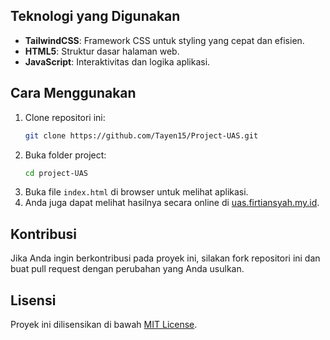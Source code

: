 ## Teknologi yang Digunakan

- **TailwindCSS**: Framework CSS untuk styling yang cepat dan efisien.
- **HTML5**: Struktur dasar halaman web.
- **JavaScript**: Interaktivitas dan logika aplikasi.

## Cara Menggunakan

1. Clone repositori ini:
     ```bash
     git clone https://github.com/Tayen15/Project-UAS.git
     ```
2. Buka folder project:
     ```bash
     cd project-UAS
     ```
3. Buka file `index.html` di browser untuk melihat aplikasi.
4. Anda juga dapat melihat hasilnya secara online di [uas.firtiansyah.my.id](https://bengkel-kita.firtiansyah.my.id).

## Kontribusi

Jika Anda ingin berkontribusi pada proyek ini, silakan fork repositori ini dan buat pull request dengan perubahan yang Anda usulkan.

## Lisensi

Proyek ini dilisensikan di bawah [MIT License](LICENSE).